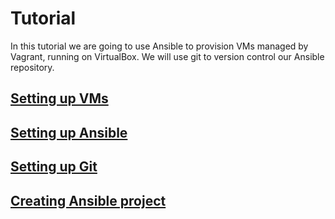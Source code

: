[Setting up VMs]: vm_setup.md
[Setting up Ansible]: ansible_setup.md
[Setting up Git]: git_setup.md
[Creating Ansible project]: ansible_project.md

# Tutorial

In this tutorial we are going to use Ansible to provision VMs managed by Vagrant, running on VirtualBox. We will use git to version control our Ansible repository.

## [Setting up VMs]
## [Setting up Ansible]
## [Setting up Git]
## [Creating Ansible project]



